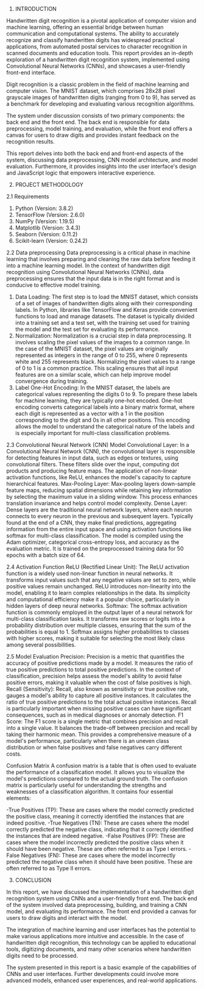 1. INTRODUCTION

Handwritten digit recognition is a pivotal application of computer vision and machine learning, offering an essential bridge between human communication and computational systems. The ability to accurately recognize and classify handwritten digits has widespread practical applications, from automated postal services to character recognition in scanned documents and education tools. This report provides an in-depth exploration of a handwritten digit recognition system, implemented using Convolutional Neural Networks (CNNs), and showcases a user-friendly front-end interface.

Digit recognition is a classic problem in the field of machine learning and computer vision. The MNIST dataset, which comprises 28x28 pixel grayscale images of handwritten digits (ranging from 0 to 9), has served as a benchmark for developing and evaluating various recognition algorithms.

The system under discussion consists of two primary components: the back end and the front end. The back end is responsible for data preprocessing, model training, and evaluation, while the front end offers a canvas for users to draw digits and provides instant feedback on the recognition results.

This report delves into both the back end and front-end aspects of the system, discussing data preprocessing, CNN model architecture, and model evaluation. Furthermore, it provides insights into the user interface's design and JavaScript logic that empowers interactive experience.



2. PROJECT METHODOLOGY 

2.1 Requirements 

1.	Python (Version: 3.8.2)
2.	TensorFlow (Version: 2.6.0)
3.	NumPy (Version: 1.19.5)
4.	Matplotlib (Version: 3.4.3)
5.	Seaborn (Version: 0.11.2)
6.	Scikit-learn (Version: 0.24.2)


2.2 Data preprocessing
Data preprocessing is a critical phase in machine learning that involves preparing and cleaning the raw data before feeding it into a machine learning model. In the context of handwritten digit recognition using Convolutional Neural Networks (CNNs), data preprocessing ensures that the input data is in the right format and is conducive to effective model training. 
1. Data Loading: The first step is to load the MNIST dataset, which consists of a set of images of handwritten digits along with their corresponding labels. In Python, libraries like TensorFlow and Keras provide convenient functions to load and manage datasets. The dataset is typically divided into a training set and a test set, with the training set used for training the model and the test set for evaluating its performance.
2. Normalization: Normalization is a crucial step in data preprocessing. It involves scaling the pixel values of the images to a common range. In the case of the MNIST dataset, the pixel values are originally represented as integers in the range of 0 to 255, where 0 represents white and 255 represents black. Normalizing the pixel values to a range of 0 to 1 is a common practice. This scaling ensures that all input features are on a similar scale, which can help improve model convergence during training.
3. Label One-Hot Encoding: In the MNIST dataset, the labels are categorical values representing the digits 0 to 9. To prepare these labels for machine learning, they are typically one-hot encoded. One-hot encoding converts categorical labels into a binary matrix format, where each digit is represented as a vector with a 1 in the position corresponding to the digit and 0s in all other positions. This encoding allows the model to understand the categorical nature of the labels and is especially important for multi-class classification problems.


2.3 Convolutional Neural Network (CNN) Model
Convolutional Layer: In a Convolutional Neural Network (CNN), the convolutional layer is responsible for detecting features in input data, such as edges or textures, using convolutional filters. These filters slide over the input, computing dot products and producing feature maps. The application of non-linear activation functions, like ReLU, enhances the model's capacity to capture hierarchical features.
Max-Pooling Layer: Max-pooling layers down-sample feature maps, reducing spatial dimensions while retaining key information by selecting the maximum value in a sliding window. This process enhances translation invariance and helps control model complexity.
Dense Layer: Dense layers are the traditional neural network layers, where each neuron connects to every neuron in the previous and subsequent layers. Typically found at the end of a CNN, they make final predictions, aggregating information from the entire input space and using activation functions like softmax for multi-class classification.
The model is compiled using the Adam optimizer, categorical cross-entropy loss, and accuracy as the evaluation metric. It is trained on the preprocessed training data for 50 epochs with a batch size of 64.


2.4 Activation Function
ReLU (Rectified Linear Unit): The ReLU activation function is a widely used non-linear function in neural networks. It transforms input values such that any negative values are set to zero, while positive values remain unchanged. ReLU introduces non-linearity into the model, enabling it to learn complex relationships in the data. Its simplicity and computational efficiency make it a popular choice, particularly in hidden layers of deep neural networks.
Softmax: The softmax activation function is commonly employed in the output layer of a neural network for multi-class classification tasks. It transforms raw scores or logits into a probability distribution over multiple classes, ensuring that the sum of the probabilities is equal to 1. Softmax assigns higher probabilities to classes with higher scores, making it suitable for selecting the most likely class among several possibilities.


2.5 Model Evaluation
Precision: Precision is a metric that quantifies the accuracy of positive predictions made by a model. It measures the ratio of true positive predictions to total positive predictions. In the context of classification, precision helps assess the model's ability to avoid false positive errors, making it valuable when the cost of false positives is high.
Recall (Sensitivity): Recall, also known as sensitivity or true positive rate, gauges a model's ability to capture all positive instances. It calculates the ratio of true positive predictions to the total actual positive instances. Recall is particularly important when missing positive cases can have significant consequences, such as in medical diagnoses or anomaly detection.
F1 Score: The F1 score is a single metric that combines precision and recall into a single value. It balances the trade-off between precision and recall by taking their harmonic mean. This provides a comprehensive measure of a model's performance, particularly when there is an uneven class distribution or when false positives and false negatives carry different costs.

Confusion Matrix
A confusion matrix is a table that is often used to evaluate the performance of a classification model. It allows you to visualize the model's predictions compared to the actual ground truth. The confusion matrix is particularly useful for understanding the strengths and weaknesses of a classification algorithm. It contains four essential elements:

-True Positives (TP): These are cases where the model correctly predicted the positive class, meaning it correctly identified the instances that are indeed positive.
-True Negatives (TN): These are cases where the model correctly predicted the negative class, indicating that it correctly identified the instances that are indeed negative.
-False Positives (FP): These are cases where the model incorrectly predicted the positive class when it should have been negative. These are often referred to as Type I errors.
-False Negatives (FN): These are cases where the model incorrectly predicted the negative class when it should have been positive. These are often referred to as Type II errors.



3. CONCLUSION

In this report, we have discussed the implementation of a handwritten digit recognition system using CNNs and a user-friendly front end. The back end of the system involved data preprocessing, building, and training a CNN model, and evaluating its performance. The front end provided a canvas for users to draw digits and interact with the model.

The integration of machine learning and user interfaces has the potential to make various applications more intuitive and accessible. In the case of handwritten digit recognition, this technology can be applied to educational tools, digitizing documents, and many other scenarios where handwritten digits need to be processed.

The system presented in this report is a basic example of the capabilities of CNNs and user interfaces. Further developments could involve more advanced models, enhanced user experiences, and real-world applications.













